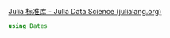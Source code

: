 [Julia 标准库 - Julia Data Science (julialang.org)](https://cn.julialang.org/JuliaDataScience/standardlibrary)



```julia
using Dates
```

